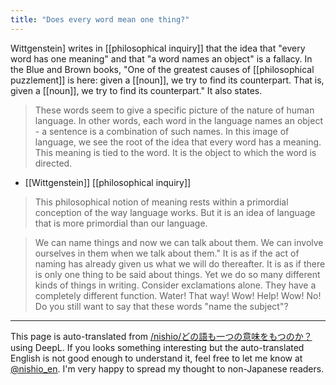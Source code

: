 ```yaml
---
title: "Does every word mean one thing?"
---
```


Wittgenstein] writes in [[philosophical inquiry]] that the idea that "every word has one meaning" and that "a word names an object" is a fallacy.
In the Blue and Brown books, "One of the greatest causes of [[philosophical puzzlement]] is here: given a [[noun]], we try to find its counterpart. That is, given a [[noun]], we try to find its counterpart." It also states.

> These words seem to give a specific picture of the nature of human language. In other words, each word in the language names an object - a sentence is a combination of such names. In this image of language, we see the root of the idea that every word has a meaning. This meaning is tied to the word. It is the object to which the word is directed.
- [[Wittgenstein]]   [[philosophical inquiry]]

> This philosophical notion of meaning rests within a primordial conception of the way language works. But it is an idea of language that is more primordial than our language.

> We can name things and now we can talk about them. We can involve ourselves in them when we talk about them." It is as if the act of naming has already given us what we will do thereafter. It is as if there is only one thing to be said about things. Yet we do so many different kinds of things in writing. Consider exclamations alone. They have a completely different function.
>  Water!
>  That way!
>  Wow!
>  Help!
>  Wow!
>  No!
> Do you still want to say that these words "name the subject"?

---
This page is auto-translated from [/nishio/どの語も一つの意味をもつのか？](https://scrapbox.io/nishio/どの語も一つの意味をもつのか？) using DeepL. If you looks something interesting but the auto-translated English is not good enough to understand it, feel free to let me know at [@nishio_en](https://twitter.com/nishio_en). I'm very happy to spread my thought to non-Japanese readers.